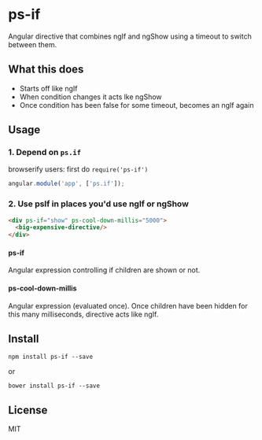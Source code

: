 # ps-if

Angular directive that combines ngIf and ngShow using a timeout to switch between them.

## What this does

- Starts off like ngIf
- When condition changes it acts lke ngShow
- Once condition has been false for some timeout, becomes an ngIf again

## Usage

### 1. Depend on `ps.if`

browserify users: first do `require('ps-if')`

```js
angular.module('app', ['ps.if']);
```

### 2. Use psIf in places you'd use ngIf or ngShow

```html
<div ps-if="show" ps-cool-down-millis="5000">
  <big-expensive-directive/>
</div>
```

#### ps-if

Angular expression controlling if children are shown or not.

#### ps-cool-down-millis

Angular expression (evaluated once). Once children have been hidden for this many milliseconds, directive acts like ngIf.

## Install

`npm install ps-if --save`

or

`bower install ps-if --save`

## License

MIT